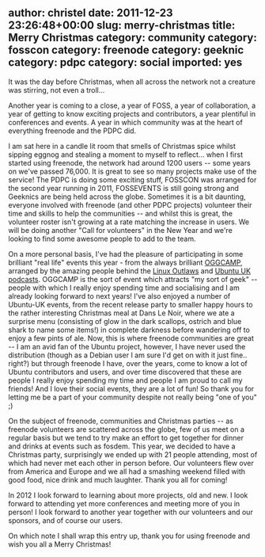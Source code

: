 author: christel
date: 2011-12-23 23:26:48+00:00
slug: merry-christmas
title: Merry Christmas
category: community
category: fosscon
category: freenode
category: geeknic
category: pdpc
category: social
imported: yes
---
It was the day before Christmas, when all across the network not a creature was stirring, not even a troll...

Another year is coming to a close, a year of FOSS, a year of collaboration, a year of getting to know exciting projects and contributors, a year plentiful in conferences and events. A year in which community was at the heart of everything freenode and the PDPC did.

I am sat here in a candle lit room that smells of Christmas spice whilst sipping eggnog and stealing a moment to myself to reflect... when I first started using freenode, the network had around 1200 users -- some years on we've passed 76,000. It is great to see so many projects make use of the service! The PDPC is doing some exciting stuff, FOSSCON was arranged for the second year running in 2011, FOSSEVENTS is still going strong and Geeknics are being held across the globe. Sometimes it is a bit daunting, everyone involved with freenode (and other PDPC projects) volunteer their time and skills to help the communities -- and whilst this is great, the volunteer roster isn't growing at a rate matching the increase in users. We will be doing another "Call for volunteers" in the New Year and we're looking to find some awesome people to add to the team.

On a more personal basis, I've had the pleasure of participating in some brilliant "real life" events this year - from the always brilliant [OGGCAMP](http://www.oggcamp.org), arranged by the amazing people behind the [Linux Outlaws](http://linuxoutlaws.org) and [Ubuntu UK podcasts](http://podcast.ubuntu-uk.org). OGGCAMP is the sort of event which attracts "my sort of geek" -- people with which I really enjoy spending time and socialising and I am already looking forward to next years! I've also enjoyed a number of Ubuntu-UK events, from the recent release party to smaller happy hours to the rather interesting Christmas meal at Dans Le Noir, where we ate a surprise menu (consisting of glow in the dark scallops, ostrich and blue shark to name some items!) in complete darkness before wandering off to enjoy a few pints of ale. Now, this is where freenode communities are great -- I am an avid fan of the Ubuntu project, however, I have never used the distribution (though as a Debian user I am sure I'd get on with it just fine.. right?) but through freenode I have, over the years, come to know a lot of Ubuntu contributors and users, and over time discovered that these are people I really enjoy spending my time and people I am proud to call my friends! And I love their social events, they are a lot of fun! So thank you for letting me be a part of your community despite not really being "one of you" ;)

On the subject of freenode, communities and Christmas parties -- as freenode volunteers are scattered across the globe, few of us meet on a regular basis but we tend to try make an effort to get together for dinner and drinks at events such as fosdem. This year, we decided to have a Christmas party, surprisingly we ended up with 21 people attending, most of which had never met each other in person before. Our volunteers flew over from America and Europe and we all had a smashing weekend filled with good food, nice drink and much laughter. Thank you all for coming!

In 2012 I look forward to learning about more projects, old and new. I look forward to attending yet more conferences and meeting more of you in person! I look forward to another year together with our volunteers and our sponsors, and of course our users.

On which note I shall wrap this entry up, thank you for using freenode and wish you all a Merry Christmas!




